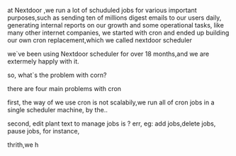at Nextdoor ,we run a lot of schuduled jobs for various important purposes,such as sending ten of  millions digest emails to our users daily, generating  internal reports on our growth and some operational tasks, like many other internet companies, we started with cron and ended up building our own cron replacement,which we called  nextdoor scheduler

we`ve been using  Nextdoor scheduler for over 18 months,and we are extermely happly with it.

so, what`s the problem with corn?

there are four main problems with cron

first, the way of we use cron is not scalabily,we run all of cron jobs in a single scheduler machine, by the..  

second, edit plant text to manage jobs is ? err, eg: add jobs,delete jobs, pause jobs, for instance,

thrith,we h



